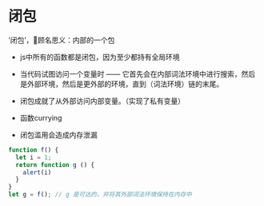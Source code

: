 # 闭包

‘闭包’，顾名思义：内部的一个包 

- js中所有的函数都是闭包，因为至少都持有全局环境

- 当代码试图访问一个变量时 —— 它首先会在内部词法环境中进行搜索，然后是外部环境，然后是更外部的环境，直到（词法环境）链的末尾。

- 闭包成就了从外部访问内部变量。（实现了私有变量）

- 函数currying

* 闭包滥用会造成内存泄漏

```javascript
function f() {
  let i = 1;
  return function g () {
    alert(i)
  }
}
let g = f(); // g 是可达的，并将其外部词法环境保持在内存中
```